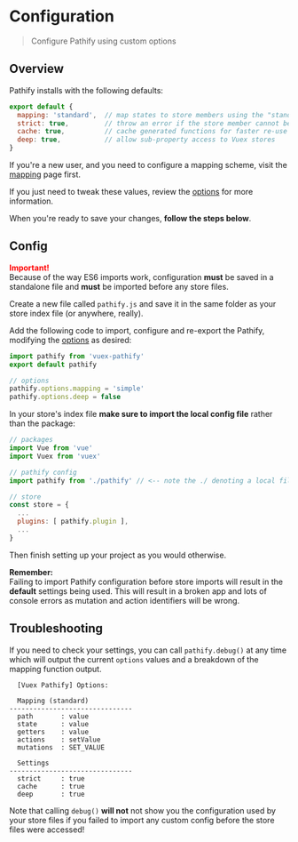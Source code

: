 # Configuration

> Configure Pathify using custom options

## Overview

Pathify installs with the following defaults:


```js
export default {
  mapping: 'standard',  // map states to store members using the "standard" scheme
  strict: true,         // throw an error if the store member cannot be found
  cache: true,          // cache generated functions for faster re-use
  deep: true,           // allow sub-property access to Vuex stores
}
```

If you're a new user, and you need to configure a mapping scheme, visit the [mapping](/setup/mapping.md) page first.

If you just need to tweak these values, review the [options](/setup/options.md) for more information.

When you're ready to save your changes, **follow the steps below**.
 
## Config

<p class="tip">
    <strong style="color:red">Important!</strong><br>
    Because of the way ES6 imports work, configuration <strong>must</strong> be saved in a standalone file and <strong>must</strong> be imported before any store files.
</p>

Create a new file called `pathify.js` and save it in the same folder as your store index file (or anywhere, really).

Add the following code to import, configure and re-export the Pathify, modifying the [options](/setup/options.md) as desired:

```js
import pathify from 'vuex-pathify'
export default pathify

// options
pathify.options.mapping = 'simple'
pathify.options.deep = false
```

In your store's index file **make sure to import the local config file** rather than the package:

```js
// packages
import Vue from 'vue'
import Vuex from 'vuex'

// pathify config
import pathify from './pathify' // <-- note the ./ denoting a local file!

// store
const store = {
  ...
  plugins: [ pathify.plugin ],
  ...
}
```

Then finish setting up your project as you would otherwise.

<p class="tip"><strong>Remember:</strong><br>Failing to import Pathify configuration before store imports will result in the <strong>default</strong> settings being used. This will result in a broken app and lots of console errors as mutation and action identifiers will be wrong.</p>

## Troubleshooting

If you need to check your settings, you can call `pathify.debug()` at any time which will output the current `options` values and a breakdown of the mapping function output.

```text
  [Vuex Pathify] Options:

  Mapping (standard)
-------------------------------
  path       : value
  state      : value
  getters    : value
  actions    : setValue
  mutations  : SET_VALUE

  Settings
-------------------------------
  strict     : true
  cache      : true
  deep       : true
```

Note that calling `debug()` **will not** not show you the configuration used by your store files if you failed to import any custom config before the store files were accessed!